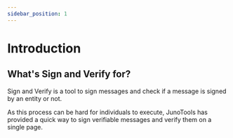```yaml
---
sidebar_position: 1
---
```

 
# Introduction
 
## What's Sign and Verify for?
 
Sign and Verify is a tool to sign messages and check if a message is signed by an entity or not.
 
As this process can be hard for individuals to execute, JunoTools has provided a quick way to sign verifiable messages and verify them on a single page.
